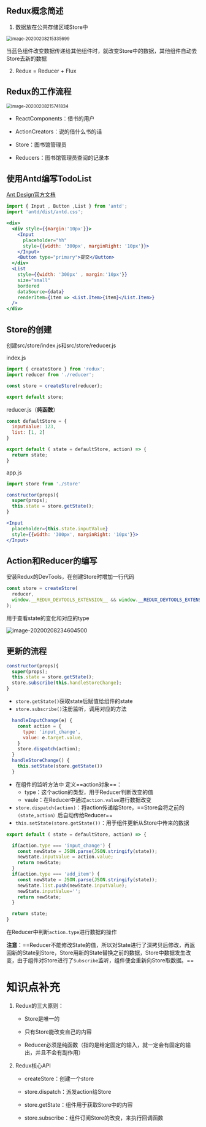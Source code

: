 ## Redux概念简述

1. 数据放在公共存储区域Store中

<img src="res/image-20200208215335699.png" alt="image-20200208215335699" style="zoom:80%;" />

当蓝色组件改变数据传递给其他组件时，就改变Store中的数据，其他组件自动去Store去新的数据

2. Redux = Reducer + Flux

## Redux的工作流程

<img src="res/image-20200208215741834.png" alt="image-20200208215741834" style="zoom:80%;" />

- ReactComponents：借书的用户

- ActionCreators：说的借什么书的话

- Store：图书馆管理员

- Reducers：图书馆管理员查阅的记录本

## 使用Antd编写TodoList

[Ant Design官方文档](https://ant.design/docs/react/introduce-cn)

```jsx
import { Input , Button ,List } from 'antd';
import 'antd/dist/antd.css';

<div>
  <div style={{margin:'10px'}}>
    <Input 
      placeholder="hh"
      style={{width: '300px', marginRight: '10px'}}>
    </Input>
    <Button type="primary">提交</Button>
  </div>
  <List
    style={{width: '300px' , margin:'10px'}}
    size="small"
    bordered
    dataSource={data}
    renderItem={item => <List.Item>{item}</List.Item>}
  />
</div>
```

## Store的创建

创建src/store/index.js和src/store/reducer.js

index.js

```jsx
import { createStore } from 'redux';
import reducer from './reducer';

const store = createStore(reducer);

export default store;
```

reducer.js（**纯函数**）

```jsx
const defaultStore = {
  inputValue: 123,
  list: [1, 2]
}

export default ( state = defaultStore, action) => {
  return state;
}
```

app.js

```jsx
import store from './store'

constructor(props){
  super(props);
  this.state = store.getState();
}

<Input 
  placeholder={this.state.inputValue} 
  style={{width: '300px', marginRight: '10px'}}>
</Input>
```

## Action和Reducer的编写

安装Redux的DevTools，在创建Store时增加一行代码

```jsx
const store = createStore(
  reducer,
  window.__REDUX_DEVTOOLS_EXTENSION__ && window.__REDUX_DEVTOOLS_EXTENSION__()
);
```

用于查看state的变化和对应的type

![image-20200208234604500](res/image-20200208234604500.png)

## 更新的流程

```jsx
constructor(props){
  super(props);
  this.state = store.getState();
  store.subscribe(this.handleStoreChange);
}
```

- `store.getState()`获取state后赋值给组件的state
- `store.subscribe()`注册监听，调用对应的方法

```jsx
  handleInputChange(e) {
    const action = {
      type: 'input_change',
      value: e.target.value,
    }
    store.dispatch(action);
  }
  handleStoreChange() {
    this.setState(store.getState())
  }
```

- 在组件的监听方法中 定义==action对象==：
  - type：这个action的类型，用于Reducer判断改变的值
  - vaule：在Reducer中通过`action.value`进行数据改变
- `store.dispatch(action)`：将action传递给Store，==Store会将之前的`（state,action）`后自动传给Reducer==
- `this.setState(store.getState())`：用于组件更新从Store中传来的数据

```jsx
export default ( state = defaultStore, action) => {

  if(action.type === 'input_change') {
    const newState = JSON.parse(JSON.stringify(state));
    newState.inputValue = action.value;
    return newState;
  }
  if(action.type === 'add_item') {
    const newState = JSON.parse(JSON.stringify(state));
    newState.list.push(newState.inputValue);
    newState.inputValue='';
    return newState;
  }

  return state;
}
```

在Reducer中判断`action.type`进行数据的操作

**注意**：==Reducer不能修改State的值，所以对State进行了深拷贝后修改，再返回新的State到Store，Store用新的State替换之前的数据，Store中数据发生改变，由于组件对Store进行了`Subscribe`监听，组件便会重新向Store取数据。==

# 知识点补充

1. Redux的三大原则：

   - Store是唯一的

   - 只有Store能改变自己的内容
   - Reducer必须是纯函数（指的是给定固定的输入，就一定会有固定的输出，并且不会有副作用）

2. Redux核心API

   - createStore：创建一个store

   - store.dispatch：派发action给Store
   - store.getState：组件用于获取Store中的内容
   - store.subscribe：组件订阅Store的改变，来执行回调函数

